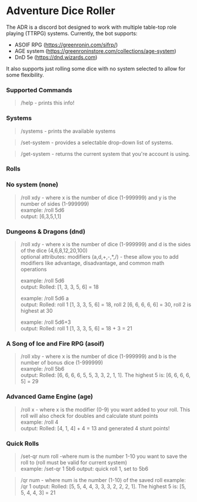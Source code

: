 # Adventure Dice Roller

The ADR is a discord bot designed to work with multiple table-top role playing (TTRPG) systems. 
Currently, the bot supports:
* ASOIF RPG (https://greenronin.com/sifrp/)
* AGE system (https://greenroninstore.com/collections/age-system)
* DnD 5e (https://dnd.wizards.com)

It also supports just rolling some dice with no system selected to allow for some flexibility. 

### Supported Commands
> /help - prints this info!

### Systems
> /systems - prints the available systems

> /set-system - provides a selectable drop-down list of systems.

> /get-system - returns the current system that you're account is using.

### Rolls

### No system (none)
> /roll xdy - where x is the number of dice (1-999999) and y is the number of sides (1-999999)<br>
> example: /roll 5d6<br>
> output: [6,3,5,1,1]

### Dungeons & Dragons (dnd)

> /roll xdy - where x is the number of dice (1-999999) and d is the sides of the dice (4,6,8,12,20,100)<br>
> optional attributes: modifiers (a,d,+,-,*,/) - these allow you to add modifiers like advantage, disadvantage, and common math operations<br>
> 
> example: /roll 5d6<br>
> output: Rolled: [1, 3, 3, 5, 6] = 18
> 
> example: /roll 5d6 a<br>
> output: Rolled: roll 1 [1, 3, 3, 5, 6] = 18, roll 2 [6, 6, 6, 6, 6] = 30, roll 2 is highest at 30
>
> example: /roll 5d6+3<br>
> output: Rolled: roll 1 [1, 3, 3, 5, 6] = 18 + 3 = 21

### A Song of Ice and Fire RPG (asoif)

> /roll xby - where x is the number of dice (1-999999) and b is the number of bonus dice (1-999999)<br>
> example: /roll 5b6<br>
> output: Rolled: [6, 6, 6, 6, 5, 5, 3, 3, 2, 1, 1]. The highest 5 is: [6, 6, 6, 6, 5] = 29

### Advanced Game Engine (age)

> /roll x - where x is the modifier (0-9) you want added to your roll. This roll will also check for doubles and calculate stunt points <br>
> example: /roll 4<br>
> output: Rolled: [4, 1, 4] + 4 = 13 and generated 4 stunt points!

### Quick Rolls

> /set-qr num roll -where num is the number 1-10 you want to save the roll to (roll must be valid for current system)<br>
> example: /set-qr 1 5b6
> output: quick roll 1, set to 5b6

> /qr num - where num is the number (1-10) of the saved roll
> example: /qr 1
> output: Rolled: [5, 5, 4, 4, 3, 3, 3, 2, 2, 2, 1]. The highest 5 is: [5, 5, 4, 4, 3] = 21